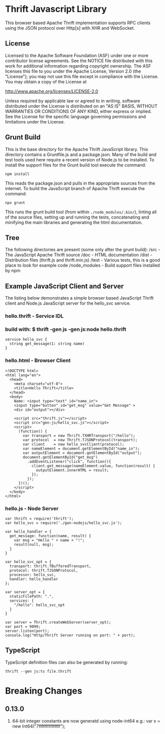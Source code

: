 Thrift Javascript Library
=========================
This browser based Apache Thrift implementation supports
RPC clients using the JSON protocol over Http[s] with XHR
and WebSocket.

License
-------
Licensed to the Apache Software Foundation (ASF) under one
or more contributor license agreements. See the NOTICE file
distributed with this work for additional information
regarding copyright ownership. The ASF licenses this file
to you under the Apache License, Version 2.0 (the
"License"); you may not use this file except in compliance
with the License. You may obtain a copy of the License at

  http://www.apache.org/licenses/LICENSE-2.0

Unless required by applicable law or agreed to in writing,
software distributed under the License is distributed on an
"AS IS" BASIS, WITHOUT WARRANTIES OR CONDITIONS OF ANY
KIND, either express or implied. See the License for the
specific language governing permissions and limitations
under the License.

Grunt Build
------------
This is the base directory for the Apache Thrift JavaScript
library. This directory contains a Gruntfile.js and a
package.json. Many of the build and test tools used here
require a recent version of Node.js to be installed. To 
install the support files for the Grunt build tool execute
the command:

    npm install
    
This reads the package.json and pulls in the appropriate
sources from the internet. To build the JavaScript branch
of Apache Thrift execute the command:

    npx grunt
    
This runs the grunt build tool (from within `./node_modules/.bin/`),
linting all of the source files, setting up and running the
tests, concatenating and minifying the main libraries and
generating the html documentation.

Tree
----
The following directories are present (some only after the
grunt build):
  /src  - The JavaScript Apache Thrift source
  /doc  - HTML documentation
  /dist - Distribution files (thrift.js and thrift.min.js)
  /test - Various tests, this is a good place to look for
          example code
  /node_modules - Build support files installed by npm


Example JavaScript Client and Server
------------------------------------
The listing below demonstrates a simple browser based JavaScript
Thrift client and Node.js JavaScript server for the hello_svc 
service. 

### hello.thrift - Service IDL 
### build with: $ thrift -gen js -gen js:node hello.thrift
    service hello_svc {
      string get_message(1: string name)
    }

### hello.html - Browser Client
    <!DOCTYPE html>
    <html lang="en">
      <head>
        <meta charset="utf-8">
        <title>Hello Thrift</title>
      </head>
      <body>
        Name: <input type="text" id="name_in">
        <input type="button" id="get_msg" value="Get Message" >
        <div id="output"></div>
  
        <script src="thrift.js"></script>
        <script src="gen-js/hello_svc.js"></script>
        <script>
          (function() {
            var transport = new Thrift.TXHRTransport("/hello");
            var protocol  = new Thrift.TJSONProtocol(transport);
            var client    = new hello_svcClient(protocol);
            var nameElement = document.getElementById("name_in");
            var outputElement = document.getElementById("output");
            document.getElementById("get_msg")
              .addEventListener("click", function(){
                client.get_message(nameElement.value, function(result) {
                  outputElement.innerHTML = result;
                });
              });
          })();
        </script>
      </body>
    </html>

### hello.js - Node Server
    var thrift = require('thrift');
    var hello_svc = require('./gen-nodejs/hello_svc.js');
    
    var hello_handler = {
      get_message: function(name, result) {
        var msg = "Hello " + name + "!";
        result(null, msg);
      }
    }
    
    var hello_svc_opt = {
      transport: thrift.TBufferedTransport,
      protocol: thrift.TJSONProtocol,
      processor: hello_svc,
      handler: hello_handler
    };
    
    var server_opt = {
      staticFilePath: ".",
      services: {
        "/hello": hello_svc_opt
      }
    }
    
    var server = Thrift.createWebServer(server_opt);
    var port = 9099;
    server.listen(port);
    console.log("Http/Thrift Server running on port: " + port);


TypeScript
------------------------------------
TypeScript definition files can also be generated by running:

    thrift --gen js:ts file.thrift

# Breaking Changes

## 0.13.0

1. 64-bit integer constants are now generatd using node-int64 e.g.: var x = new Int64("7fffffffffffffff");
